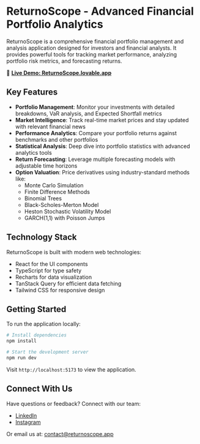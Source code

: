 
# ReturnoScope - Advanced Financial Portfolio Analytics

ReturnoScope is a comprehensive financial portfolio management and analysis application designed for investors and financial analysts. It provides powerful tools for tracking market performance, analyzing portfolio risk metrics, and forecasting returns.

🚀 **[Live Demo: ReturnoScope.lovable.app](https://returnoscope.lovable.app)**

## Key Features

- **Portfolio Management**: Monitor your investments with detailed breakdowns, VaR analysis, and Expected Shortfall metrics
- **Market Intelligence**: Track real-time market prices and stay updated with relevant financial news
- **Performance Analytics**: Compare your portfolio returns against benchmarks and other portfolios
- **Statistical Analysis**: Deep dive into portfolio statistics with advanced analytics tools
- **Return Forecasting**: Leverage multiple forecasting models with adjustable time horizons
- **Option Valuation**: Price derivatives using industry-standard methods like:
  - Monte Carlo Simulation
  - Finite Difference Methods
  - Binomial Trees
  - Black-Scholes-Merton Model
  - Heston Stochastic Volatility Model
  - GARCH(1,1) with Poisson Jumps

## Technology Stack

ReturnoScope is built with modern web technologies:
- React for the UI components
- TypeScript for type safety
- Recharts for data visualization
- TanStack Query for efficient data fetching
- Tailwind CSS for responsive design

## Getting Started

To run the application locally:

```bash
# Install dependencies
npm install

# Start the development server
npm run dev
```

Visit `http://localhost:5173` to view the application.

## Connect With Us

Have questions or feedback? Connect with our team:

- [LinkedIn](https://linkedin.com/in/returnoscope)
- [Instagram](https://instagram.com/returnoscope)

Or email us at: contact@returnoscope.app
